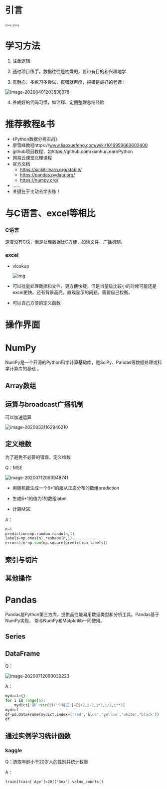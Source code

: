 # 引言

<img src="https://pic2.zhimg.com/80/v2-905bef905d9453a4cfdb63e28960b2b0_720w.jpg" alt="img" style="zoom:50%;" />



<img src="https://pic4.zhimg.com/80/v2-022e0b31679ebd2f2d5bd5e26b8843f5_720w.jpg" alt="img" style="zoom:50%;" />



# 学习方法

1. 注重逻辑
2. 通过项目练手，数据往往是枯燥的，要带有目的和兴趣地学

3. 有耐心，多练习多尝试，报错就百度，报错是最好的老师！

![image-20200401203538978](C:\Users\lili6\AppData\Roaming\Typora\typora-user-images\image-20200401203538978.png)

4. 养成好的代码习惯，如注释、定期整理总结经验



# 推荐教程&书

* 《Python数据分析实战》
* 廖雪峰教程https://www.liaoxuefeng.com/wiki/1016959663602400
* github项目教程，如https://github.com/xianhu/LearnPython
* 网易云课堂北理课程
* 官方文档
  * https://scikit-learn.org/stable/
  * https://pandas.pydata.org/
  * https://numpy.org/
* ……
* 关键在于主动去学去练！



# 与C语言、excel等相比

### C语言

速度没有C快，但是处理数据比C方便，如读文件、广播机制。

### excel

* vlookup

  ![img](https://ss0.baidu.com/6ONWsjip0QIZ8tyhnq/it/u=1601737953,2478238561&fm=173&app=25&f=JPEG?w=637&h=615&s=8946F413110FC4EE1CD5355E0100D0B1)

* 可以批量处理数据和文件，更方便快捷。但是当量级比较小的时候可能还是excel更快。还有背景高亮，直观显示的问题。需要自己权衡。

* 可以自己方便的定义函数

# 操作界面



# NumPy

NumPy是一个开源的Python科学计算基础库，是SciPy、Pandas等数据处理或科学计算库的基础 。



## Array数组

## 运算与broadcast广播机制

可以加速运算

![image-20200331162946210](C:\Users\lili6\AppData\Roaming\Typora\typora-user-images\image-20200331162946210.png)


## 定义维数
为了避免不必要的错误，定义维数



Q：MSE

![image-20200712090948741](C:\Users\lili6\AppData\Roaming\Typora\typora-user-images\image-20200712090948741.png)

* 用随机数生成一个6*1的服从正态分布的数组prediction

* 生成6*1的值为1的数组label

* 计算MSE

A：

```python
n=6
prediction=np.random.randn(n,1)
labels=np.ones(n).reshape(n,1)
error=1/n*np.sum(np.square(prediction-labels))
```



## 索引与切片

## 其他操作



# Pandas

Pandas是Python第三方库，提供高性能易用数据类型和分析工具。Pandas基于NumPy实现， 常与NumPy和Matplotlib一同使用。

## Series

## DataFrame

Q：

![image-20200712090039223](C:\Users\lili6\AppData\Roaming\Typora\typora-user-images\image-20200712090039223.png)

A：



```python
mydict={}
for i in range(6):
    mydict['第'+str(i)+'个特征']=[i+2,i-2,i*2,i/2,i**2]
mydict
df=pd.DataFrame(mydict,index=['red','blue','yellow','white','black'])
df
```



## 通过实例学习统计函数

### kaggle



Q：选取年龄小于20岁人的性别并统计数量

A：

```
train[train['Age']<20]['Sex'].value_counts()
```






